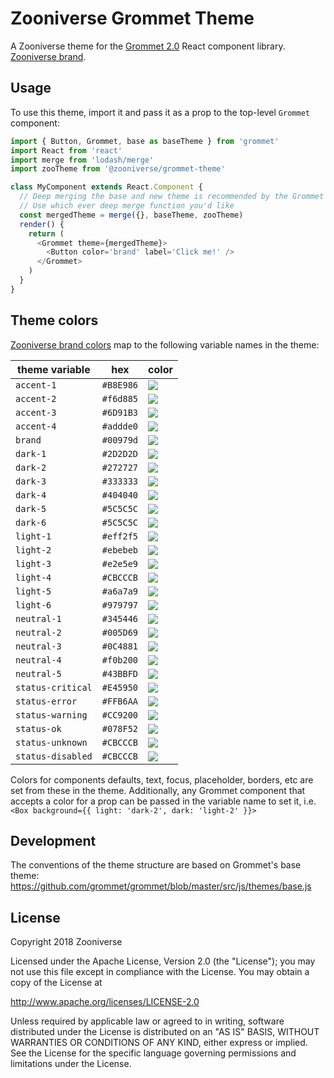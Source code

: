 # Zooniverse Grommet Theme

A Zooniverse theme for the [Grommet 2.0](https://grommet.github.io/) React component library. [Zooniverse brand](https://projects.invisionapp.com/dsm/zooniverse/primary-brand/folder/colors/5bbd0dbcd018e900118186e8).

## Usage

To use this theme, import it and pass it as a prop to the top-level `Grommet` component:

```javascript
import { Button, Grommet, base as baseTheme } from 'grommet'
import React from 'react'
import merge from 'lodash/merge'
import zooTheme from '@zooniverse/grommet-theme'

class MyComponent extends React.Component {
  // Deep merging the base and new theme is recommended by the Grommet team
  // Use which ever deep merge function you'd like
  const mergedTheme = merge({}, baseTheme, zooTheme)
  render() {
    return (
      <Grommet theme={mergedTheme}>
        <Button color='brand' label='Click me!' />
      </Grommet>
    )
  }
}
```

## Theme colors

[Zooniverse brand colors](https://projects.invisionapp.com/dsm/zooniverse/primary-brand/folder/colors/5bbd0dbcd018e900118186e8) map to the following variable names in the theme:

| theme variable | hex | color |
| - | - | - |
| `accent-1` | `#B8E986` | ![](https://via.placeholder.com/80x30.png/B8E986?text=+) |
| `accent-2` | `#f6d885` | ![](https://via.placeholder.com/80x30.png/f6d885?text=+) |
| `accent-3` | `#6D91B3` | ![](https://via.placeholder.com/80x30.png/6D91B3?text=+) |
| `accent-4` | `#addde0` | ![](https://via.placeholder.com/80x30.png/addde0?text=+) |
| `brand` | `#00979d` | ![](https://via.placeholder.com/80x30.png/00979d?text=+) |
| `dark-1` | `#2D2D2D` | ![](https://via.placeholder.com/80x30.png/2D2D2D?text=+) |
| `dark-2` | `#272727` | ![](https://via.placeholder.com/80x30.png/272727?text=+) |
| `dark-3` | `#333333` | ![](https://via.placeholder.com/80x30.png/333333?text=+) |
| `dark-4` | `#404040` | ![](https://via.placeholder.com/80x30.png/404040?text=+) |
| `dark-5` | `#5C5C5C` | ![](https://via.placeholder.com/80x30.png/5C5C5C?text=+) |
| `dark-6` | `#5C5C5C` | ![](https://via.placeholder.com/80x30.png/5C5C5C?text=+) |
| `light-1` | `#eff2f5` | ![](https://via.placeholder.com/80x30.png/eff2f5?text=+) |
| `light-2` | `#ebebeb` | ![](https://via.placeholder.com/80x30.png/ebebeb?text=+) |
| `light-3` | `#e2e5e9` | ![](https://via.placeholder.com/80x30.png/e2e5e9?text=+) |
| `light-4` | `#CBCCCB` | ![](https://via.placeholder.com/80x30.png/CBCCCB?text=+) |
| `light-5` | `#a6a7a9` | ![](https://via.placeholder.com/80x30.png/a6a7a9?text=+) |
| `light-6` | `#979797` | ![](https://via.placeholder.com/80x30.png/979797?text=+) |
| `neutral-1` | `#345446` | ![](https://via.placeholder.com/80x30.png/345446?text=+) |
| `neutral-2` | `#005D69` | ![](https://via.placeholder.com/80x30.png/005D69?text=+) |
| `neutral-3` | `#0C4881` | ![](https://via.placeholder.com/80x30.png/0C4881?text=+) |
| `neutral-4` | `#f0b200` | ![](https://via.placeholder.com/80x30.png/f0b200?text=+) |
| `neutral-5` | `#43BBFD` | ![](https://via.placeholder.com/80x30.png/43BBFD?text=+) |
| `status-critical` | `#E45950` | ![](https://via.placeholder.com/80x30.png/E45950?text=+) |
| `status-error` | `#FFB6AA` | ![](https://via.placeholder.com/80x30.png/FFB6AA?text=+) |
| `status-warning` | `#CC9200` | ![](https://via.placeholder.com/80x30.png/CC9200?text=+) |
| `status-ok` | `#078F52` | ![](https://via.placeholder.com/80x30.png/078F52?text=+) |
| `status-unknown` | `#CBCCCB` | ![](https://via.placeholder.com/80x30.png/CBCCCB?text=+) |
| `status-disabled` | `#CBCCCB` | ![](https://via.placeholder.com/80x30.png/CBCCCB?text=+) |

Colors for components defaults, text, focus, placeholder, borders, etc are set from these in the theme. Additionally, any Grommet component that accepts a color for a prop can be passed in the variable name to set it, i.e. `<Box background={{ light: 'dark-2', dark: 'light-2' }}>`

## Development

The conventions of the theme structure are based on Grommet's base theme: https://github.com/grommet/grommet/blob/master/src/js/themes/base.js

## License

Copyright 2018 Zooniverse

Licensed under the Apache License, Version 2.0 (the "License");
you may not use this file except in compliance with the License.
You may obtain a copy of the License at

http://www.apache.org/licenses/LICENSE-2.0

Unless required by applicable law or agreed to in writing, software
distributed under the License is distributed on an "AS IS" BASIS,
WITHOUT WARRANTIES OR CONDITIONS OF ANY KIND, either express or implied.
See the License for the specific language governing permissions and
limitations under the License.
